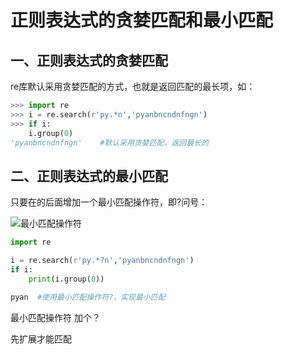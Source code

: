 # 正则表达式的贪婪匹配和最小匹配

## 一、正则表达式的贪婪匹配
re库默认采用贪婪匹配的方式，也就是返回匹配的最长项，如：
```python
>>> import re
>>> i = re.search(r'py.*n','pyanbncndnfngn')
>>> if i:
	i.group(0)
'pyanbncndnfngn'    #默认采用贪婪匹配，返回最长的
```

## 二、正则表达式的最小匹配

只要在的后面增加一个最小匹配操作符，即?问号：

![最小匹配操作符](https://img-blog.csdn.net/20170327211937362)


```python
import re

i = re.search(r'py.*?n','pyanbncndnfngn')
if i:
	print(i.group(0))

pyan  #使用最小匹配操作符?，实现最小匹配
```




最小匹配操作符 加个？

先扩展才能匹配
